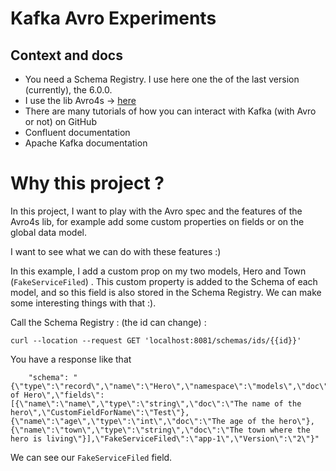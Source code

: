 # Kafka Avro Experiments

## Context and docs 
 
- You need a Schema Registry. I use here one the of the last version (currently), the 6.0.0. 
- I use the lib Avro4s -> [here](https://github.com/sksamuel/avro4s)
- There are many tutorials of how you can interact with Kafka (with Avro or not)  on GitHub
- Confluent documentation 
- Apache Kafka documentation 

# Why this project ? 
In this project, I want to play with the Avro spec and the features of the Avro4s lib, for example add some custom 
properties on fields or on the global data model. 

I want to see what we can do with these features :) 

In this example, I add a custom prop on my two models, Hero and Town (`FakeServiceFiled`) . This custom property is added 
to the Schema of each model, and so this field is also stored in the Schema Registry. 
We can make some interesting things with that :). 

Call the Schema Registry : (the id can change) : 

``curl --location --request GET 'localhost:8081/schemas/ids/{{id}}'``

You have a response like that 
```
	"schema": "{\"type\":\"record\",\"name\":\"Hero\",\"namespace\":\"models\",\"doc\":\"Model of Hero\",\"fields\":[{\"name\":\"name\",\"type\":\"string\",\"doc\":\"The name of the hero\",\"CustomFieldForName\":\"Test\"},{\"name\":\"age\",\"type\":\"int\",\"doc\":\"The age of the hero\"},{\"name\":\"town\",\"type\":\"string\",\"doc\":\"The town where the hero is living\"}],\"FakeServiceFiled\":\"app-1\",\"Version\":\"2\"}"
```

We can see our `FakeServiceFiled` field. 